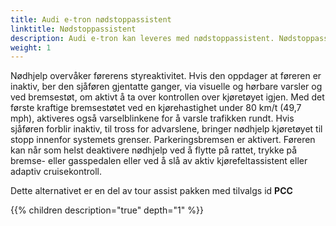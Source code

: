 ```yaml
---
title: Audi e-tron nødstoppassistent
linktitle: Nødstoppassistent
description: Audi e-tron kan leveres med nødstoppassistent. Nødstoppassistenen oppdager, innenfor systemets grenser, når føreren er inaktiv. I et slikt tilfelle overtar systemet kontroll over kjøretøyet og bremser det automatisk til stillestående i sin egen kjørebane.
weight: 1
---
```


Nødhjelp overvåker førerens styreaktivitet. Hvis den oppdager at føreren er inaktiv, ber den sjåføren gjentatte ganger, via visuelle og hørbare varsler og ved bremsestøt, om aktivt å ta over kontrollen over kjøretøyet igjen. Med det første kraftige bremsestøtet ved en kjørehastighet under 80 km/t (49,7 mph), aktiveres også varselblinkene for å varsle trafikken rundt. Hvis sjåføren forblir inaktiv, til tross for advarslene, bringer nødhjelp kjøretøyet til stopp innenfor systemets grenser. Parkeringsbremsen er aktivert. Føreren kan når som helst deaktivere nødhjelp ved å flytte på rattet, trykke på bremse- eller gasspedalen eller ved å slå av aktiv kjørefeltassistent eller adaptiv cruisekontroll.

Dette alternativet er en del av tour assist pakken med tilvalgs id **PCC**

{{% children description="true" depth="1" %}}

